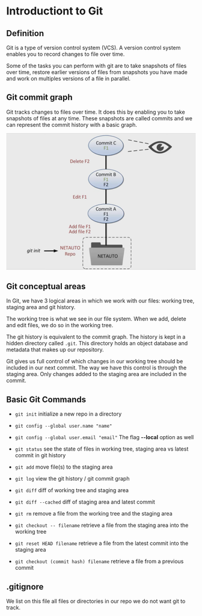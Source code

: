 # Introductiont to Git

## Definition

Git is a type of version control system (VCS). A version control system enables you to record changes to file over time.

Some of the tasks you can perform with git are to take snapshots of files over time, restore earlier versions of files from snapshots you have made and work on multiples versions of a file in parallel.

## Git commit graph

Git tracks changes to files over time. It does this by enabling you to take snapshots of files at any time. These snapshots are called commits and we can represent the commit history with a basic graph.

![Git commit graph example](./img/git%20commit%20%20graph.png)

## Git conceptual areas

In Git, we have 3 logical areas in which we work with our files: working tree, staging area and git history.

The working tree is what we see in our file system. When we add, delete and edit files, we do so in the working tree.

The git history is equivalent to the commit graph. The history is kept in a hidden directory called `.git`. This directory holds an object database and metadata that makes up our repository.

Git gives us full control of which changes in our working tree should be included in our next commit. The way we have this control is through the staging area. Only changes added to the staging area are included in the commit.

## Basic Git Commands

- `git init` initialize a new repo in a directory

- `git config --global user.name "name"`

- `git config --global user.email "email"` The flag **--local** option as well

- `git status` see the state of files in working tree, staging area vs latest commit in git history

- `git add` move file(s) to the staging area

- `git log` view the git history / git commit graph

- `git diff` diff of working tree and staging area

- `git diff --cached` diff of staging area and latest commit

- `git rm` remove a file from the working tree and the staging area

- `git checkout -- filename` retrieve a file from the staging area into the working tree

- `git reset HEAD filename` retrieve a file from the latest commit into the staging area

- `git checkout (commit hash) filename` retrieve a file from a previous commit

## .gitignore

We list on this file all files or directories in our repo we do not want git to track.

